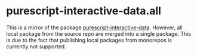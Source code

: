 # purescript-interactive-data.all

This is a mirror of the package [purescript-interactive-data](https://github.com/thought2/purescript-interactive-data).
However, all local package from the source repo are merged into a single package.
This is due to the fact that publishing local packages from monorepos is currently not supported.